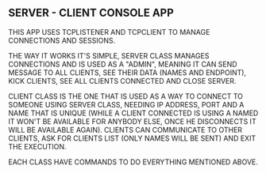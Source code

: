 ## SERVER - CLIENT CONSOLE APP ##

THIS APP USES TCPLISTENER AND TCPCLIENT TO MANAGE CONNECTIONS AND SESSIONS.

THE WAY IT WORKS IT'S SIMPLE, SERVER CLASS MANAGES CONNECTIONS AND IS USED AS A "ADMIN", 
MEANING IT CAN SEND MESSAGE TO ALL CLIENTS, SEE
THEIR DATA (NAMES AND ENDPOINT), KICK CLIENTS, SEE ALL CLIENTS CONNECTED AND CLOSE SERVER.

CLIENT CLASS IS THE ONE THAT IS USED AS A WAY TO CONNECT TO SOMEONE 
USING SERVER CLASS, NEEDING IP ADDRESS, PORT AND A NAME THAT 
IS UNIQUE (WHILE A CLIENT CONNECTED IS USING A NAMED IT WON'T BE AVAILABLE
FOR ANYBODY ELSE, ONCE HE DISCONNECTS IT WILL BE AVAILABLE AGAIN).
CLIENTS CAN COMMUNICATE TO OTHER CLIENTS, ASK FOR CLIENTS LIST (ONLY NAMES WILL BE SENT)
AND EXIT THE EXECUTION.

EACH CLASS HAVE COMMANDS TO DO EVERYTHING MENTIONED ABOVE.
